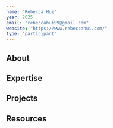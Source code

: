```yaml
---
name: "Rebecca Hui"
year: 2025
email: "rebeccahui99@gmail.com"
website: "https://www.rebeccahui.com/"
type: "participant"
---
```


## About 

## Expertise

## Projects

## Resources 